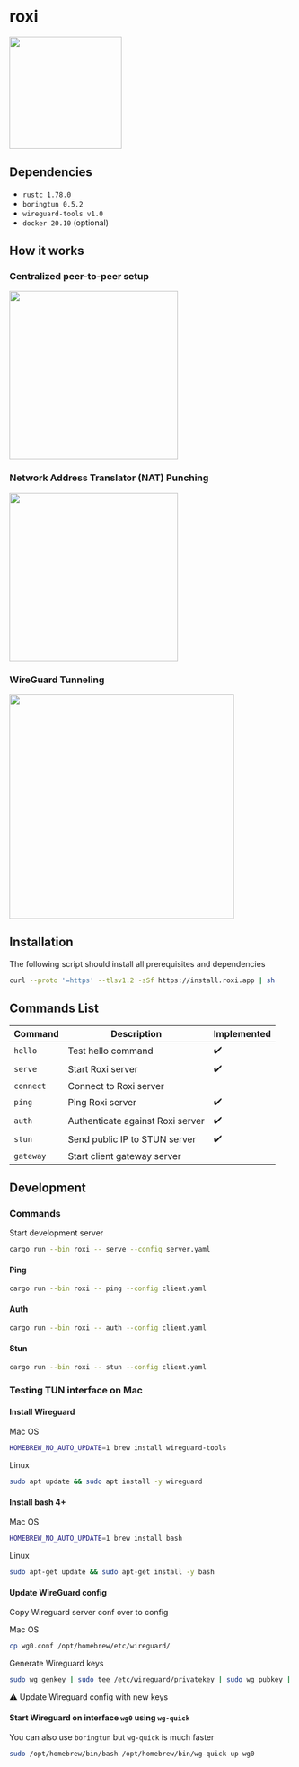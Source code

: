 # roxi

<image src="https://i.imgur.com/ADlVxrr.png" height="200px" />

## Dependencies

- `rustc 1.78.0`
- `boringtun 0.5.2`
- `wireguard-tools v1.0`
- `docker 20.10` (optional)

## How it works

### Centralized peer-to-peer setup

<image src="https://www.researchgate.net/publication/356245976/figure/fig3/AS:1093585697021954@1637742556713/The-centralized-peer-to-peer-P2P-system-A-peer-E-sends-a-message-to-the-central-server.ppm" height="300px" />

### Network Address Translator (NAT) Punching

<image src="https://www.researchgate.net/publication/228411948/figure/fig6/AS:301985531219968@1449010369011/New-method-of-UDP-multi-hole-punching.png" height="300px" />

### WireGuard Tunneling

<image src="https://www.procustodibus.com/images/blog/wireguard-topologies/site-to-site-complex.svg" height="400px" />

## Installation

The following script should install all prerequisites and dependencies

```sh
curl --proto '=https' --tlsv1.2 -sSf https://install.roxi.app | sh
```

## Commands List

| Command   | Description                         | Implemented |
|-----------|-------------------------------------|-------------|
| `hello`   | Test hello command                  | ✔️           |
| `serve`   | Start Roxi server                   | ✔️           |
| `connect` | Connect to Roxi server              |             |
| `ping`    | Ping Roxi server                    | ✔️           |
| `auth`    | Authenticate against Roxi server    | ✔️           |
| `stun`    | Send public IP to STUN server       | ✔️           |
| `gateway` | Start client gateway server         |             |

## Development

### Commands

Start development server

```sh
cargo run --bin roxi -- serve --config server.yaml
```

#### Ping

```sh
cargo run --bin roxi -- ping --config client.yaml
```

#### Auth

```sh
cargo run --bin roxi -- auth --config client.yaml
```

#### Stun

```sh
cargo run --bin roxi -- stun --config client.yaml
```

### Testing TUN interface on Mac

#### Install Wireguard

Mac OS

```sh
HOMEBREW_NO_AUTO_UPDATE=1 brew install wireguard-tools
```

Linux

```sh
sudo apt update && sudo apt install -y wireguard
```

#### Install bash 4+

Mac OS

```sh
HOMEBREW_NO_AUTO_UPDATE=1 brew install bash
```

Linux

```sh
sudo apt-get update && sudo apt-get install -y bash
```

#### Update WireGuard config

Copy Wireguard server conf over to config

Mac OS

```sh
cp wg0.conf /opt/homebrew/etc/wireguard/
```

Generate Wireguard keys

```sh
sudo wg genkey | sudo tee /etc/wireguard/privatekey | sudo wg pubkey | sudo tee /etc/wireguard/publickey
```

⚠️  Update Wireguard config with new keys

#### Start Wireguard on interface `wg0` using `wg-quick`

You can also use `boringtun` but `wg-quick` is much faster

```sh
sudo /opt/homebrew/bin/bash /opt/homebrew/bin/wg-quick up wg0
```
